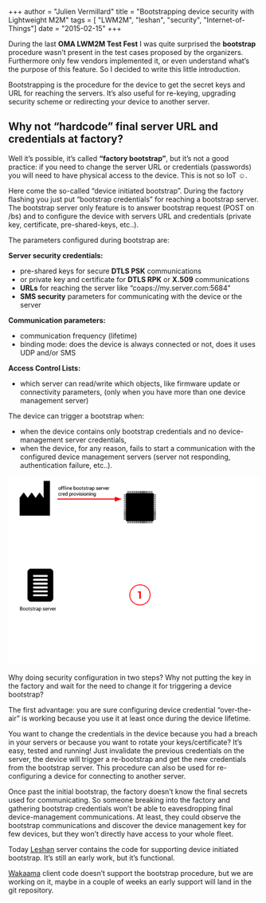 +++
author = "Julien Vermillard"
title = "Bootstrapping device security with Lightweight M2M"
tags = [ "LWM2M", "leshan", "security", "Internet-of-Things"]
date = "2015-02-15"
+++

During the last **OMA LWM2M Test Fest** I was quite surprised the **bootstrap** procedure wasn’t present in the test cases proposed by the organizers. Furthermore only few vendors implemented it, or even understand what’s the purpose of this feature. So I decided to write this little introduction.

Bootstrapping is the procedure for the device to get the secret keys and URL for reaching the servers. It’s also useful for re-keying, upgrading security scheme or redirecting your device to another server.

## Why not “hardcode” final server URL and credentials at factory?

Well it’s possible, it’s called **“factory bootstrap”**, but it’s not a good practice: if you need to change the server URL or credentials (passwords) you will need to have physical access to the device. This is not so IoT ☺.

Here come the so-called “device initiated bootstrap”. During the factory flashing you just put “bootstrap credentials” for reaching a bootstrap server. The bootstrap server only feature is to answer bootstrap request (POST on /bs) and to configure the device with servers URL and credentials (private key, certificate, pre-shared-keys, etc..).

The parameters configured during bootstrap are:

**Server security credentials:**

* pre-shared keys for secure **DTLS PSK** communications
* or private key and certificate for **DTLS RPK** or **X.509** communications
* **URLs** for reaching the server like “coaps://my.server.com:5684"
* **SMS security** parameters for communicating with the device or the server

**Communication parameters:**

* communication frequency (lifetime)
* binding mode: does the device is always connected or not, does it uses UDP and/or SMS

**Access Control Lists:**

* which server can read/write which objects, like firmware update or connectivity parameters, (only when you have more than one device management server)

The device can trigger a bootstrap when:

* when the device contains only bootstrap credentials and no device-management server credentials,
* when the device, for any reason, fails to start a communication with the configured device management servers (server not responding, authentication failure, etc..).

![The initial bootstrap sequence: how a device get the final device management credentials](/images/bootstrap.gif)

Why doing security configuration in two steps? Why not putting the key in the factory and wait for the need to change it for triggering a device bootstrap?

The first advantage: you are sure configuring device credential “over-the-air” is working because you use it at least once during the device lifetime.

You want to change the credentials in the device because you had a breach in your servers or because you want to rotate your keys/certificate? It’s easy, tested and running! Just invalidate the previous credentials on the server, the device will trigger a re-bootstrap and get the new credentials from the bootstrap server. This procedure can also be used for re-configuring a device for connecting to another server.

Once past the initial bootstrap, the factory doesn’t know the final secrets used for communicating. So someone breaking into the factory and gathering bootstrap credentials won’t be able to eavesdropping final device-management communications. At least, they could observe the bootstrap communications and discover the device management key for few devices, but they won’t directly have access to your whole fleet.

Today [Leshan](https://github.com/eclipse/leshan) server contains the code for supporting device initiated bootstrap. It’s still an early work, but it’s functional.

[Wakaama](https://github.com/eclipse/wakaama) client code doesn’t support the bootstrap procedure, but we are working on it, maybe in a couple of weeks an early support will land in the git repository.

